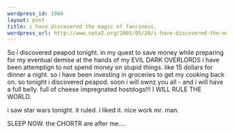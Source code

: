 ```yaml
--- 
wordpress_id: 1066
layout: post
title: i have discovered the magic of fanciness.
wordpress_url: http://www.nata2.org/2005/05/20/i-have-discovered-the-magic-of-fanciness/
---
```

So i discovered peapod tonight. in my quest to save money while preparing for my eventual demise at the hands of my EVIL DARK OVERLORDS i have been attemptign to not spend money on stupid things. like 15 dollars for dinner a night. so i have been investing in groceries to get my cooking back on. so tonight i discovered peapod. soon i will ownz you all - and i will have a full belly. full of cheese impregnated hostdogs!!! I WILL RULE THE WORLD.

i saw star wars tonight. it ruled. i liked it. nice work mr. man. 

SLEEP NOW. the CHORTR are after me....
